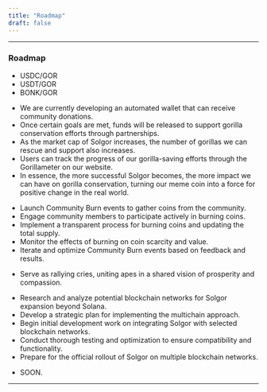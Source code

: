 ```yaml
---
title: "Roadmap"
draft: false
---
```

---

### Roadmap

<Accordion title="New Liquidity Pools">

- USDC/GOR
- USDT/GOR
- BONK/GOR

</Accordion>

<Accordion title="The Gorilla Partnership System">

- We are currently developing an automated wallet that can receive community donations. 
- Once certain goals are met, funds will be released to support gorilla conservation efforts through partnerships.
- As the market cap of Solgor increases, the number of gorillas we can rescue and support also increases.
- Users can track the progress of our gorilla-saving efforts through the Gorillameter on our website.
- In essence, the more successful Solgor becomes, the more impact we can have on gorilla conservation, 
turning our meme coin into a force for positive change in the real world.

</Accordion>

<Accordion title="Community Burn Events">

- Launch Community Burn events to gather coins from the community.
- Engage community members to participate actively in burning coins.
- Implement a transparent process for burning coins and updating the total supply.
- Monitor the effects of burning on coin scarcity and value.
- Iterate and optimize Community Burn events based on feedback and results.

</Accordion>

<Accordion title="Airdrops, Airdrops, Airdrops">

- Serve as rallying cries, uniting apes in a shared vision of prosperity and compassion.

</Accordion>

<Accordion title="Multichain Approach">

- Research and analyze potential blockchain networks for Solgor expansion beyond Solana.
- Develop a strategic plan for implementing the multichain approach.
- Begin initial development work on integrating Solgor with selected blockchain networks.
- Conduct thorough testing and optimization to ensure compatibility and functionality.
- Prepare for the official rollout of Solgor on multiple blockchain networks.

</Accordion>

<Accordion title="More Soon">

- SOON.

</Accordion>

---
